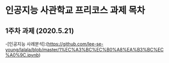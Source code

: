 # 인공지능 사관학교 프리코스 과제 목차

## 1주차 과제 (2020.5.21)
 -[인공지능 사례분석]:(https://github.com/lee-se-young/lalala/blob/master/1%EC%A3%BC%EC%B0%A8%EA%B3%BC%EC%A0%9C.ipynb)
